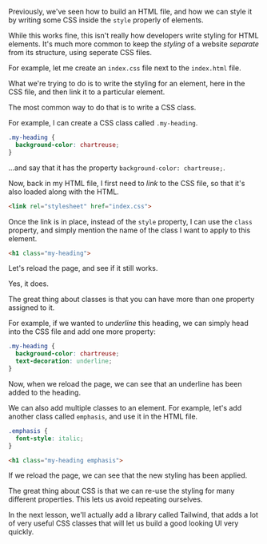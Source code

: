 Previously, we've seen how to build an HTML file, and how we can style it by writing some CSS inside the `style` properly of elements.

While this works fine, this isn't really how developers write styling for HTML elements. It's much more common to keep the _styling_ of a website _separate_ from its structure, using seperate CSS files.

For example, let me create an `index.css` file next to the `index.html` file.

What we're trying to do is to write the styling for an element, here in the CSS file, and then link it to a particular element.

The most common way to do that is to write a CSS class.

For example, I can create a CSS class called `.my-heading`.

```css
.my-heading {
  background-color: chartreuse;
}
```

...and say that it has the property `background-color: chartreuse;`.

Now, back in my HTML file, I first need to _link_ to the CSS file, so that it's also loaded along with the HTML.

```html
<link rel="stylesheet" href="index.css">
```

Once the link is in place, instead of the `style` property, I can use the `class` property, and simply mention the name of the class I want to apply to this element.

```html
<h1 class="my-heading">
```

Let's reload the page, and see if it still works.

Yes, it does.

The great thing about classes is that you can have more than one property assigned to it.

For example, if we wanted to _underline_ this heading, we can simply head into the CSS file and add one more property:

```css
.my-heading {
  background-color: chartreuse;
  text-decoration: underline;
}
```

Now, when we reload the page, we can see that an underline has been added to the heading.

We can also add multiple classes to an element. For example, let's add another class called `emphasis`, and use it in the HTML file.

```css
.emphasis {
  font-style: italic;
}
```

```html
<h1 class="my-heading emphasis">
```

If we reload the page, we can see that the new styling has been applied.

The great thing about CSS is that we can re-use the styling for many different properties. This lets us avoid repeating ourselves.

In the next lesson, we'll actually add a library called Tailwind, that adds a lot of very useful CSS classes that will let us build a good looking UI very quickly.
